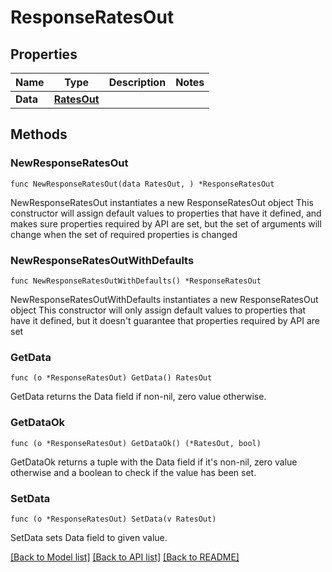 # ResponseRatesOut

## Properties

Name | Type | Description | Notes
------------ | ------------- | ------------- | -------------
**Data** | [**RatesOut**](RatesOut.md) |  | 

## Methods

### NewResponseRatesOut

`func NewResponseRatesOut(data RatesOut, ) *ResponseRatesOut`

NewResponseRatesOut instantiates a new ResponseRatesOut object
This constructor will assign default values to properties that have it defined,
and makes sure properties required by API are set, but the set of arguments
will change when the set of required properties is changed

### NewResponseRatesOutWithDefaults

`func NewResponseRatesOutWithDefaults() *ResponseRatesOut`

NewResponseRatesOutWithDefaults instantiates a new ResponseRatesOut object
This constructor will only assign default values to properties that have it defined,
but it doesn't guarantee that properties required by API are set

### GetData

`func (o *ResponseRatesOut) GetData() RatesOut`

GetData returns the Data field if non-nil, zero value otherwise.

### GetDataOk

`func (o *ResponseRatesOut) GetDataOk() (*RatesOut, bool)`

GetDataOk returns a tuple with the Data field if it's non-nil, zero value otherwise
and a boolean to check if the value has been set.

### SetData

`func (o *ResponseRatesOut) SetData(v RatesOut)`

SetData sets Data field to given value.



[[Back to Model list]](../README.md#documentation-for-models) [[Back to API list]](../README.md#documentation-for-api-endpoints) [[Back to README]](../README.md)


